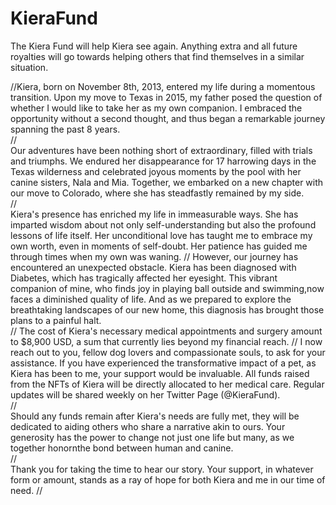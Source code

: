 # KieraFund
The Kiera Fund will help Kiera see again. Anything extra and all future royalties will go towards helping others that find themselves in a similar situation. 

//Kiera, born on November 8th, 2013, entered my life during a momentous transition. Upon my move to Texas in 2015, my father posed the question of whether I would like to take her as my own companion. I embraced the opportunity without a second thought, and thus began a remarkable journey spanning the past 8 years.           
//                                                                                                             
Our adventures have been nothing short of extraordinary, filled with trials and triumphs. We endured her       disappearance for 17 harrowing days in the Texas wilderness and celebrated joyous moments by the pool with her canine sisters, Nala and Mia. Together, we embarked on a new chapter with our move to Colorado, where she has  steadfastly remained by my side.                                                                               
//                                                                                                             
Kiera's presence has enriched my life in immeasurable ways. She has imparted wisdom about not only             self-understanding but also the profound lessons of life itself. Her unconditional love has taught me to embrace my own worth, even in moments of self-doubt. Her patience has guided me through times when my own was waning.                                                                                                        //
However, our journey has encountered an unexpected obstacle. Kiera has been diagnosed with Diabetes, which has 
tragically affected her eyesight. This vibrant companion of mine, who finds joy in playing ball outside and swimming,now faces a diminished quality of life. And as we prepared to explore the breathtaking landscapes of our new home, this diagnosis has brought those plans to a painful halt.                                      
//
The cost of Kiera's necessary medical appointments and surgery amount to $8,900 USD, a sum that currently lies beyond my financial reach.                                                                                    //
I now reach out to you, fellow dog lovers and compassionate souls, to ask for your assistance. If you have     experienced the transformative impact of a pet, as Kiera has been to me, your support would be invaluable. All funds raised from the NFTs of Kiera will be directly allocated to her medical care. Regular updates will be shared weekly on her Twitter Page (@KieraFund).                                                                
//                                                                                                             
Should any funds remain after Kiera's needs are fully met, they will be dedicated to aiding others who share a narrative akin to ours. Your generosity has the power to change not just one life but many, as we together honornthe bond between human and canine.                                                                       
//                                                                                                             
Thank you for taking the time to hear our story. Your support, in whatever form or amount, stands as a ray of hope for both Kiera and me in our time of need.                                                                //
